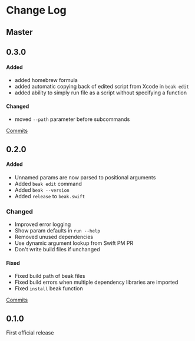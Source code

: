 # Change Log

## Master

## 0.3.0

#### Added
- added homebrew formula
- added automatic copying back of edited script from Xcode in `beak edit`
- added ability to simply run file as a script without specifying a function

#### Changed
- moved `--path` parameter before subcommands

[Commits](https://github.com/yonaskolb/XcodeGen/compare/0.2.0...0.3.0)

## 0.2.0

#### Added
- Unnamed params are now parsed to positional arguments
- Added `beak edit` command
- Added `beak --version`
- Added `release` to `beak.swift`

### Changed
- Improved error logging
- Show param defaults in `run --help`
- Removed unused dependencies
- Use dynamic argument lookup from Swift PM PR
- Don't write build files if unchanged

#### Fixed
- Fixed build path of beak files
- Fixed build errors when multiple dependency libraries are imported
- Fixed `install` beak function

[Commits](https://github.com/yonaskolb/XcodeGen/compare/0.1.0...0.2.0)

## 0.1.0
First official release
